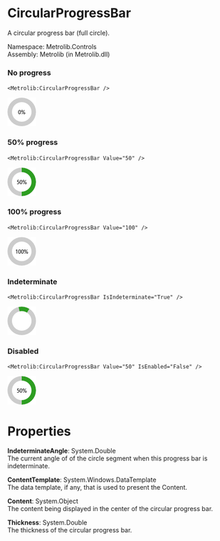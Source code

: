 # CircularProgressBar  

A circular progress bar (full circle).

Namespace: Metrolib.Controls  
Assembly: Metrolib (in Metrolib.dll)  

### No progress

```xaml
<Metrolib:CircularProgressBar />
```
![Image of CircularProgressBar, No progress](No_progress.png)

### 50% progress

```xaml
<Metrolib:CircularProgressBar Value="50" />
```
![Image of CircularProgressBar, 50% progress](50%_progress.png)

### 100% progress

```xaml
<Metrolib:CircularProgressBar Value="100" />
```
![Image of CircularProgressBar, 100% progress](100%_progress.png)

### Indeterminate

```xaml
<Metrolib:CircularProgressBar IsIndeterminate="True" />
```
![Image of CircularProgressBar, Indeterminate](Indeterminate.png)

### Disabled

```xaml
<Metrolib:CircularProgressBar Value="50" IsEnabled="False" />
```
![Image of CircularProgressBar, Disabled](Disabled.png)

# Properties  

**IndeterminateAngle**: System.Double  
The current angle of of the circle segment when this progress bar is indeterminate.

**ContentTemplate**: System.Windows.DataTemplate  
The data template, if any, that is used to present the Content.

**Content**: System.Object  
The content being displayed in the center of the circular progress bar.

**Thickness**: System.Double  
The thickness of the circular progress bar.

